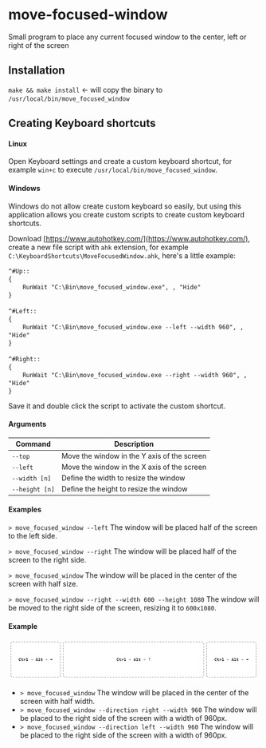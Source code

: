 # move-focused-window
Small program to place any current focused window to the center, left or right of the screen

## Installation

`make && make install` <- will copy the binary to `/usr/local/bin/move_focused_window`

## Creating Keyboard shortcuts

#### Linux
Open Keyboard settings and create a custom keyboard shortcut, for example `win+c` to execute `/usr/local/bin/move_focused_window`.

#### Windows

Windows do not allow create custom keyboard so easily, but using this application allows you create custom scripts to create custom keyboard shortcuts.

Download [https://www.autohotkey.com/](https://www.autohotkey.com/), create a new file script with `ahk` extension, for example `C:\KeyboardShortcuts\MoveFocusedWindow.ahk`, here's a little example:

```
^#Up::
{
    RunWait "C:\Bin\move_focused_window.exe", , "Hide"
}

^#Left::
{
    RunWait "C:\Bin\move_focused_window.exe --left --width 960", , "Hide"
}

^#Right::
{
    RunWait "C:\Bin\move_focused_window.exe --right --width 960", , "Hide"
}
```

Save it and double click the script to activate the custom shortcut.

#### Arguments

|Command| Description  |
|--|--|
| `--top` | Move the window in the Y axis of the screen |
| `--left` | Move the window in the X axis of the screen |
| `--width [n]` | Define the width to resize the window |
| `--height [n]` | Define the height to resize the window |


#### Examples

`> move_focused_window --left` The window will be placed half of the screen to the left side.

`> move_focused_window --right` The window will be placed half of the screen to the right side.

 `> move_focused_window` The window will be placed in the center of the screen with half size.

 `> move_focused_window --right --width 600 --height 1080` The window will be moved to the right side of the screen, resizing it to `600x1080`.


#### Example

![Default behaviour](./example.png)

- `> move_focused_window` The window will be placed in the center of the screen with half width.
- `> move_focused_window --direction right --width 960` The window will be placed to the right side of the screen with a width of 960px.
- `> move_focused_window --direction left --width 960` The window will be placed to the right side of the screen with a width of 960px.

